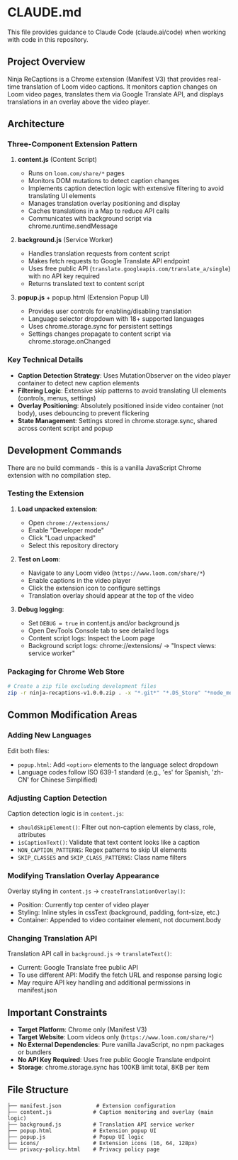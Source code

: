# CLAUDE.md

This file provides guidance to Claude Code (claude.ai/code) when working with code in this repository.

## Project Overview

Ninja ReCaptions is a Chrome extension (Manifest V3) that provides real-time translation of Loom video captions. It monitors caption changes on Loom video pages, translates them via Google Translate API, and displays translations in an overlay above the video player.

## Architecture

### Three-Component Extension Pattern

1. **content.js** (Content Script)
   - Runs on `loom.com/share/*` pages
   - Monitors DOM mutations to detect caption changes
   - Implements caption detection logic with extensive filtering to avoid translating UI elements
   - Manages translation overlay positioning and display
   - Caches translations in a Map to reduce API calls
   - Communicates with background script via chrome.runtime.sendMessage

2. **background.js** (Service Worker)
   - Handles translation requests from content script
   - Makes fetch requests to Google Translate API endpoint
   - Uses free public API (`translate.googleapis.com/translate_a/single`) with no API key required
   - Returns translated text to content script

3. **popup.js** + popup.html (Extension Popup UI)
   - Provides user controls for enabling/disabling translation
   - Language selector dropdown with 18+ supported languages
   - Uses chrome.storage.sync for persistent settings
   - Settings changes propagate to content script via chrome.storage.onChanged

### Key Technical Details

- **Caption Detection Strategy**: Uses MutationObserver on the video player container to detect new caption elements
- **Filtering Logic**: Extensive skip patterns to avoid translating UI elements (controls, menus, settings)
- **Overlay Positioning**: Absolutely positioned inside video container (not body), uses debouncing to prevent flickering
- **State Management**: Settings stored in chrome.storage.sync, shared across content script and popup

## Development Commands

There are no build commands - this is a vanilla JavaScript Chrome extension with no compilation step.

### Testing the Extension

1. **Load unpacked extension**:
   - Open `chrome://extensions/`
   - Enable "Developer mode"
   - Click "Load unpacked"
   - Select this repository directory

2. **Test on Loom**:
   - Navigate to any Loom video (`https://www.loom.com/share/*`)
   - Enable captions in the video player
   - Click the extension icon to configure settings
   - Translation overlay should appear at the top of the video

3. **Debug logging**:
   - Set `DEBUG = true` in content.js and/or background.js
   - Open DevTools Console tab to see detailed logs
   - Content script logs: Inspect the Loom page
   - Background script logs: chrome://extensions/ → "Inspect views: service worker"

### Packaging for Chrome Web Store

```bash
# Create a zip file excluding development files
zip -r ninja-recaptions-v1.0.0.zip . -x "*.git*" "*.DS_Store" "*node_modules*" "*.md" "*backup*" "*.zip"
```

## Common Modification Areas

### Adding New Languages

Edit both files:
- `popup.html`: Add `<option>` elements to the language select dropdown
- Language codes follow ISO 639-1 standard (e.g., 'es' for Spanish, 'zh-CN' for Chinese Simplified)

### Adjusting Caption Detection

Caption detection logic is in `content.js`:
- `shouldSkipElement()`: Filter out non-caption elements by class, role, attributes
- `isCaptionText()`: Validate that text content looks like a caption
- `NON_CAPTION_PATTERNS`: Regex patterns to skip UI elements
- `SKIP_CLASSES` and `SKIP_CLASS_PATTERNS`: Class name filters

### Modifying Translation Overlay Appearance

Overlay styling in `content.js` → `createTranslationOverlay()`:
- Position: Currently top center of video player
- Styling: Inline styles in cssText (background, padding, font-size, etc.)
- Container: Appended to video container element, not document.body

### Changing Translation API

Translation API call in `background.js` → `translateText()`:
- Current: Google Translate free public API
- To use different API: Modify the fetch URL and response parsing logic
- May require API key handling and additional permissions in manifest.json

## Important Constraints

- **Target Platform**: Chrome only (Manifest V3)
- **Target Website**: Loom videos only (`https://www.loom.com/share/*`)
- **No External Dependencies**: Pure vanilla JavaScript, no npm packages or bundlers
- **No API Key Required**: Uses free public Google Translate endpoint
- **Storage**: chrome.storage.sync has 100KB limit total, 8KB per item

## File Structure

```
├── manifest.json           # Extension configuration
├── content.js             # Caption monitoring and overlay (main logic)
├── background.js          # Translation API service worker
├── popup.html             # Extension popup UI
├── popup.js               # Popup UI logic
├── icons/                 # Extension icons (16, 64, 128px)
└── privacy-policy.html    # Privacy policy page
```
